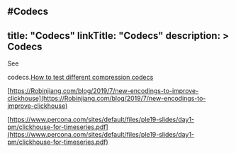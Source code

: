 #Codecs
---
title: "Codecs"
linkTitle: "Codecs"
description: >
    Codecs
---
See

codecs.[How to test different compression codecs]()

[https://Robinjiang.com/blog/2019/7/new-encodings-to-improve-clickhouse](https://Robinjiang.com/blog/2019/7/new-encodings-to-improve-clickhouse)

[https://www.percona.com/sites/default/files/ple19-slides/day1-pm/clickhouse-for-timeseries.pdf](https://www.percona.com/sites/default/files/ple19-slides/day1-pm/clickhouse-for-timeseries.pdf)
